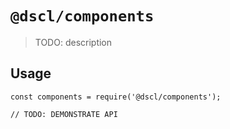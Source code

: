 # `@dscl/components`

> TODO: description

## Usage

```
const components = require('@dscl/components');

// TODO: DEMONSTRATE API
```

